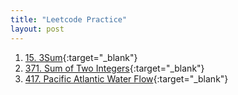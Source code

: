 ```yaml
---
title: "Leetcode Practice"
layout: post
---
```


1. [15. 3Sum](https://leetcode.com/problems/3sum/){:target="_blank"}
2. [371. Sum of Two Integers](https://leetcode.com/problems/sum-of-two-integers/){:target="_blank"}
3. [417. Pacific Atlantic Water Flow](https://leetcode.com/problems/pacific-atlantic-water-flow/){:target="_blank"}
